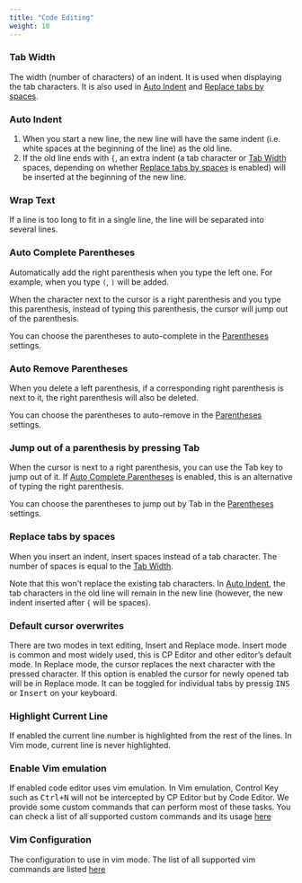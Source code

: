 ```yaml
---
title: "Code Editing"
weight: 10
---
```


### Tab Width

The width (number of characters) of an indent. It is used when displaying the tab characters. It is also used in [Auto Indent](#auto-indent) and [Replace tabs by spaces](#replace-tabs-by-spaces).

### Auto Indent

1.  When you start a new line, the new line will have the same indent (i.e. white spaces at the beginning of the line) as the old line.
2.  If the old line ends with `{`, an extra indent (a tab character or [Tab Width](#tab-width) spaces, depending on whether [Replace tabs by spaces](#replace-tabs-by-spaces) is enabled) will be inserted at the beginning of the new line.

### Wrap Text

If a line is too long to fit in a single line, the line will be separated into several lines.

### Auto Complete Parentheses

Automatically add the right parenthesis when you type the left one. For example, when you type `(`, `)` will be added.

When the character next to the cursor is a right parenthesis and you type this parenthesis, instead of typing this parenthesis, the cursor will jump out of the parenthesis.

You can choose the parentheses to auto-complete in the [Parentheses](../language#parentheses) settings.

### Auto Remove Parentheses

When you delete a left parenthesis, if a corresponding right parenthesis is next to it, the right parenthesis will also be deleted.

You can choose the parentheses to auto-remove in the [Parentheses](../language#parentheses) settings.

### Jump out of a parenthesis by pressing Tab

When the cursor is next to a right parenthesis, you can use the Tab key to jump out of it. If [Auto Complete Parentheses](#auto-complete-parentheses) is enabled, this is an alternative of typing the right parenthesis.

You can choose the parentheses to jump out by Tab in the [Parentheses](../language#parentheses) settings.

### Replace tabs by spaces

When you insert an indent, insert spaces instead of a tab character. The number of spaces is equal to the [Tab Width](#tab-width).

Note that this won't replace the existing tab characters. In [Auto Indent](#auto-indent), the tab characters in the old line will remain in the new line (however, the new indent inserted after `{` will be spaces).

### Default cursor overwrites

There are two modes in text editing, Insert and Replace mode. Insert mode is common and most widely used, this is CP Editor and other editor’s default mode. In Replace mode, the cursor replaces the next character with the pressed character. If this option is enabled the cursor for newly opened tab will be in Replace mode. It can be toggled for individual tabs by pressig <kbd>INS</kbd> or <kbd>Insert</kbd> on your keyboard.


### Highlight Current Line

If enabled the current line number is highlighted from the rest of the lines. In Vim mode, current line is never highlighted.

### Enable Vim emulation

If enabled code editor uses vim emulation. In Vim emulation, Control Key such as <kbd>Ctrl+N</kbd> will not be intercepted by CP Editor but by Code Editor. We provide some custom commands that can perform most of these tasks. You can check a list of all supported custom commands and its usage [here](../../general/vim-commands/#custom-vim-commands)

### Vim Configuration

The configuration to use in vim mode. The list of all supported vim commands are listed [here](../../general/vim-commands/#vim-commands)

